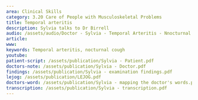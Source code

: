 ```yaml
---
area: Clinical Skills
category: 3.20 Care of People with Musculoskeletal Problems
title: Temporal arteritis
description: Sylvia talks to Dr Birrell
audio: /assets/audio/Doctor - Sylvia - Temporal Arteritis - Nnocturnal Cough - MQ.mp3
article: 
www: 
keywords: Temporal arteritis, nocturnal cough
youtube:
patient-script: /assets/publication/Sylvia - Patient.pdf
doctors-note: /assets/publication/Sylvia - Doctor.pdf
findings: /assets/publication/Sylvia - examination findings.pdf
lejog: /assets/publication/LEJOG.pdf
doctors-word: /assets/publication/Sylvia - mapping the doctor's words.pdf
transcription: /assets/publication/Sylvia - transcription.pdf
--- 
```

